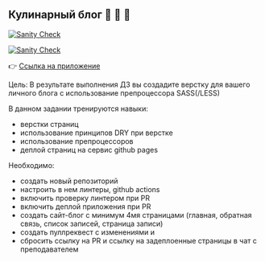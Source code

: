 ## Кулинарный блог  	:pizza: :taco: :bowl_with_spoon:

[![Sanity Check](https://github.com/mihailryzij0/FoodBlog/actions/workflows/sanity-check.yml/badge.svg?branch=hw/7)](https://github.com/mihailryzij0/FoodBlog/actions/workflows/sanity-check.yml)

[![Sanity Check](https://github.com/mihailryzij0/FoodBlog/actions/workflows/deploy.yml/badge.svg?branch=hw/7)](https://github.com/mihailryzij0/FoodBlog/actions/workflows/deploy.yml)


:point_right: [Ссылка на приложение](https://mihailryzij0.github.io/FoodBlog/)


Цель:
В результате выполнения ДЗ вы создадите верстку для вашего личного блога с использование препроцессора SASS(/LESS)

В данном задании тренируются навыки:

- верстки страниц
- использование принципов DRY при верстке
- использование препроцессоров
- деплой страниц на сервис github pages

Необходимо:

- создать новый репозиторий
- настроить в нем линтеры, github actions
- включить проверку линтером при PR
- включить деплой приложения при PR
- создать сайт-блог с минимум 4мя страницами (главная, обратная связь, список записей, страница записи)
- создать пуллреквест с изменениями и
- сбросить ссылку на PR и ссылку на задеплоенные страницы в чат с преподавателем